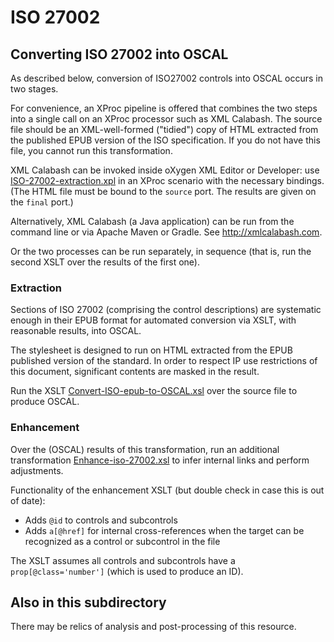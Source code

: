 # ISO 27002

## Converting ISO 27002 into OSCAL

As described below, conversion of ISO27002 controls into OSCAL occurs in two stages.

For convenience, an XProc pipeline is offered that combines the two steps into a single call on an XProc processor such as XML Calabash. The source file should be an XML-well-formed ("tidied") copy of HTML extracted from the published EPUB version of the ISO specification. If you do not have this file, you cannot run this transformation.

XML Calabash can be invoked inside oXygen XML Editor or Developer: use [ISO-27002-extraction.xpl](ISO-27002-extraction.xpl) in an XProc scenario with the necessary bindings. (The HTML file must be bound to the `source` port. The results are given on the `final` port.)

Alternatively, XML Calabash (a Java application) can be run from the command line or via Apache Maven or Gradle. See http://xmlcalabash.com.

Or the two processes can be run separately, in sequence (that is, run the second XSLT over the results of the first one).

### Extraction

Sections of ISO 27002 (comprising the control descriptions) are systematic enough in their EPUB format for automated conversion via XSLT, with reasonable results, into OSCAL.

The stylesheet is designed to run on HTML extracted from the EPUB published version of the standard. In order to respect IP use restrictions of this document, significant contents are masked in the result.

Run the XSLT [Convert-ISO-epub-to-OSCAL.xsl](Convert-ISO-epub-to-OSCAL.xsl) over the source file to produce OSCAL.

### Enhancement

Over the (OSCAL) results of this transformation, run an additional transformation [Enhance-iso-27002.xsl](Enhance-iso-27002.xsl) to infer internal links and perform adjustments.

Functionality of the enhancement XSLT (but double check in case this is out of date):

* Adds `@id` to controls and subcontrols
* Adds `a[@href]` for internal cross-references when the target can be recognized as a control or subcontrol in the file
  
The XSLT assumes all controls and subcontrols have a `prop[@class='number']` (which is used to produce an ID).

## Also in this subdirectory

There may be relics of analysis and post-processing of this resource.
  